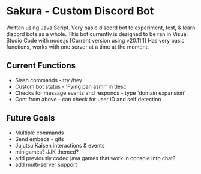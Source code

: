 # Sakura - Custom Discord Bot
Written using Java Script. Very basic discord bot to experiment, test, & learn discord bots as a whole. This bot currently is designed to be ran in Visual Studio Code with node.js [Current version using v20.11.1]
Has very basic functions, works with one server at a time at the moment. 

## Current Functions
* Slash commands - try /hey 
* Custom bot status - 'Fying pan asmr' in desc
* Checks for message events and responds - type 'domain expansion'
* Cont from above - can check for user ID and self detection

## Future Goals
* Multiple commands
* Send embeds - gifs
* Jujutsu Kaisen interactions & events
* minigames? JJK themed?
* add previously coded java games that work in console into chat?
* add multi-server support



